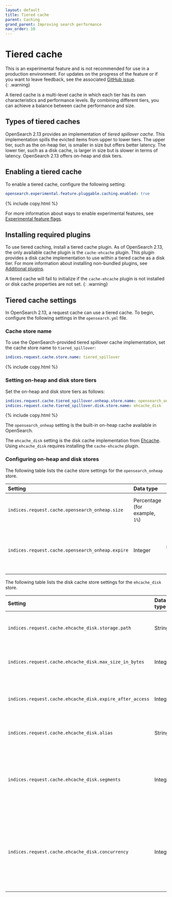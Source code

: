 ```yaml
---
layout: default
title: Tiered cache
parent: Caching
grand_parent: Improving search performance
nav_order: 10
---
```


# Tiered cache

This is an experimental feature and is not recommended for use in a production environment. For updates on the progress of the feature or if you want to leave feedback, see the associated [GitHub issue](https://github.com/opensearch-project/OpenSearch/issues/10024).    
{: .warning}

A tiered cache is a multi-level cache in which each tier has its own characteristics and performance levels. By combining different tiers, you can achieve a balance between cache performance and size.

## Types of tiered caches

OpenSearch 2.13 provides an implementation of _tiered spillover cache_. This implementation spills the evicted items from upper to lower tiers. The upper tier, such as the on-heap tier, is smaller in size but offers better latency. The lower tier, such as a disk cache, is larger in size but is slower in terms of latency. OpenSearch 2.13 offers on-heap and disk tiers. 

## Enabling a tiered cache

To enable a tiered cache, configure the following setting:

```yaml
opensearch.experimental.feature.pluggable.caching.enabled: true
```
{% include copy.html %}

For more information about ways to enable experimental features, see [Experimental feature flags]({{site.url}}{{site.baseurl}}/install-and-configure/configuring-opensearch/experimental/).

## Installing required plugins

To use tiered caching, install a tiered cache plugin. As of OpenSearch 2.13, the only available cache plugin is the `cache-ehcache` plugin. This plugin provides a disk cache implementation to use within a tiered cache as a disk tier. For more information about installing non-bundled plugins, see [Additional plugins]({{site.url}}{{site.baseurl}}/install-and-configure/plugins/#additional-plugins).

A tiered cache will fail to initialize if the `cache-ehcache` plugin is not installed or disk cache properties are not set.
{: .warning}

## Tiered cache settings

In OpenSearch 2.13, a request cache can use a tiered cache. To begin, configure the following settings in the `opensearch.yml` file.

### Cache store name

To use the OpenSearch-provided tiered spillover cache implementation, set the cache store name to `tiered_spillover`:

```yaml
indices.request.cache.store.name: tiered_spillover
```
{% include copy.html %}

### Setting on-heap and disk store tiers

Set the on-heap and disk store tiers as follows:

```yaml
indices.request.cache.tiered_spillover.onheap.store.name: opensearch_onheap
indices.request.cache.tiered_spillover.disk.store.name: ehcache_disk
```
{% include copy.html %}

The `opensearch_onheap` setting is the built-in on-heap cache available in OpenSearch. 

The `ehcache_disk` setting is the disk cache implementation from [Ehcache](https://www.ehcache.org/). Using `ehcache_disk` requires installing the `cache-ehcache` plugin. 

### Configuring on-heap and disk stores

The following table lists the cache store settings for the `opensearch_onheap` store.

Setting | Data type | Default | Description
:--- | :--- | :--- | :---
`indices.request.cache.opensearch_onheap.size` | Percentage (for example, `1%`) | 1% of the heap | The size of the on-heap cache. Optional.
`indices.request.cache.opensearch_onheap.expire` | Integer | `MAX_VALUE` (disabled) | Specify a time-to-live (TTL) for the cached results. Optional.

The following table lists the disk cache store settings for the `ehcache_disk` store.

Setting | Data type | Default | Description
:--- | :--- | :--- | :---
`indices.request.cache.ehcache_disk.storage.path` | String | `""` | Defines the storage path for the disk cache. Required.
`indices.request.cache.ehcache_disk.max_size_in_bytes` | Integer | `1073741824` (1 GB)  | Defines the size of the disk cache, in bytes. Optional.
`indices.request.cache.ehcache_disk.expire_after_access` | Integer | `MAX_VALUE` (disabled) | Specify a time-to-live (TTL) for the cached results. Optional.
`indices.request.cache.ehcache_disk.alias` | String | `ehcacheDiskCache#INDICES_REQUEST_CACHE` (this is an example of request cache) | Specify an alias for the disk cache. Optional.
`indices.request.cache.ehcache_disk.segments` | Integer | `16` | Defines the number of segments the disk cache is separated into. Used for concurrency. Optional.
`indices.request.cache.ehcache_disk.concurrency` | Integer | `1` | Defines the number of distinct write queues created for the disk store, where a group of segments share a write queue. Optional.

